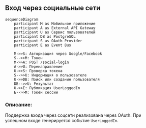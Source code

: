 ## Вход через социальные сети

```mermaid
sequenceDiagram
    participant M as Мобильное приложение
    participant A as External API Gateway
    participant U as Сервис пользователей
    participant DB as PostgreSQL
    participant S as OAuth Provider
    participant E as Event Bus

    M->>S: Авторизация через Google/Facebook
    S-->>M: Токен
    M->>A: POST /social-login
    A->>U: Перенаправление
    U->>S: Проверка токена
    S-->>U: Информация о пользователе
    U->>DB: Поиск или создание пользователя
    DB-->>U: Результат
    U->>E: Публикация UserLoggedIn
    E-->>M: Токен сессии
```

### Описание:
Поддержка входа через соцсети реализована через OAuth. При успешном входе генерируется событие `UserLoggedIn`.